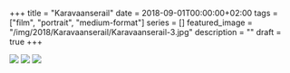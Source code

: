 +++
title =  "Karavaanserail"
date = 2018-09-01T00:00:00+02:00
tags = ["film", "portrait", "medium-format"]
series = []
featured_image = "/img/2018/Karavaanserail/Karavaanserail-3.jpg"
description = ""
draft = true
+++

![](/img/2018/Karavaanserail/Karavaanserail-1.jpg)
![](/img/2018/Karavaanserail/Karavaanserail-2.jpg)
![](/img/2018/Karavaanserail/Karavaanserail-3.jpg)